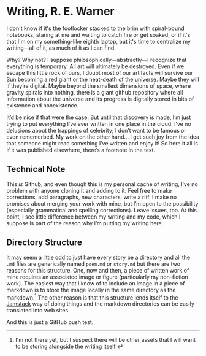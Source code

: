 # Writing, R. E. Warner
I don't know if it's the footlocker stacked to the brim with spiral-bound notebooks, staring at me and waiting to catch fire or get soaked, or if it's that I'm on my something-like eighth laptop, but it's time to centralize my writing—all of it, as much of it as I can find.

Why? Why not? I suppose philosophically—abstractly—I recognize that everything is temporary. All art will ultimately be destroyed. Even if we escape this little rock of ours, I doubt most of our artifacts will survive our Sun becoming a red giant or the heat-death of the universe. Maybe they will if they’re digital. Maybe beyond the smallest dimensions of space, where gravity spirals into nothing, there is a giant github repository where all information about the universe and its progress is digitally stored in bits of existence and nonexistence.

It’d be nice if that were the case. But until that discovery is made, I’m just trying to put everything I’ve ever written in one place in the cloud. I’ve no delusions about the trappings of celebrity; I don’t want to be famous or even rememerbed. My work on the other hand... I get such joy from the idea that someone might read something I’ve written and enjoy it! So here it all is. If it was published elsewhere, there’s a footnote in the text.

## Technical Note
This *is* Github, and even though this is my personal cache of writing, I’ve no problem with anyone cloning it and adding to it. Feel free to make corrections, add paragraphs, new characters, write a riff. I make no promises about merging your work with mine, but I’m open to the possibility (especially grammatical and spelling corrections). Leave issues, too. At this point, I see little difference between my writing and my code, which I suppose is part of the reason why I’m putting my writing here.

## Directory Structure
It may seem a little odd to just have every story be a directory and all the `.md` files are generically named `poem.md` or `story.md` but there are two reasons for this structure. One, now and then, a piece of written work of mine requires an associated image or figure (particularly my non-fiction work). The easiest way that I know of to include an image in a piece of markdown is to store the image locally in the same directory as the markdown.[^1] The other reason is that this structure lends itself to the [Jamstack](https://jamstack.org) way of doing things and the markdown directories can be easily translated into web sites.

[^1]: I'm not there yet, but I suspect there will be other assets that I will want to be storing alongside the writing itself.

And this is just a GitHub push test.